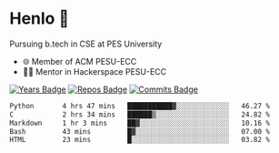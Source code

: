 
# Henlo 🌊

Pursuing b.tech in CSE at PES University

 - 🌐 Member of ACM PESU-ECC
 - 👨‍💻 Mentor in Hackerspace PESU-ECC

 [![Years Badge](https://badges.pufler.dev/years/bwaklog)](https://badges.pufler.dev) 
 [![Repos Badge](https://badges.pufler.dev/repos/bwaklog)](https://badges.pufler.dev)
 [![Commits Badge](https://badges.pufler.dev/commits/monthly/bwaklog)](https://badges.pufler.dev)

<!--START_SECTION:waka-->

```txt
Python       4 hrs 47 mins   ███████████▓░░░░░░░░░░░░░   46.27 %
C            2 hrs 34 mins   ██████▒░░░░░░░░░░░░░░░░░░   24.82 %
Markdown     1 hr 3 mins     ██▓░░░░░░░░░░░░░░░░░░░░░░   10.16 %
Bash         43 mins         █▓░░░░░░░░░░░░░░░░░░░░░░░   07.00 %
HTML         23 mins         █░░░░░░░░░░░░░░░░░░░░░░░░   03.82 %
```

<!--END_SECTION:waka-->

